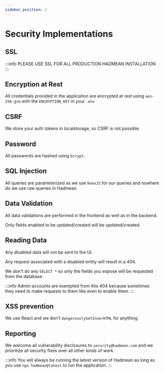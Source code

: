 ```yaml
---
sidebar_position: 2
---
```


# Security Implementations

## SSL
:::info
  PLEASE USE SSL FOR ALL PRODUCTION HADMEAN INSTALLATION
:::

## Encryption at Rest

All credentials provided in the application are encrypted at rest using `aes-256-gcm` with the `ENCRYPTION_KEY` in your `.env`

## CSRF 
We store your auth tokens in localstorage, so CSRF is not possible

## Password 
All passwords are hashed using `bcrypt`.

## SQL Injection
All queries are parameterized as we use `KnexJS` for our queries and nowhere do we use raw queries in Hadmean.

## Data Validation
All data validations are performed in the frontend as well as in the backend.

Only fields enabled to be updated/created will be updated/created.

## Reading Data
Any disabled data will not be sent to the UI.

Any request associated with a disabled entity will result in a 404.

We don't do any `SELECT *` so only the fields you expose will be requested from the database.

:::info
Admin accounts are exempted from this 404 because sometimes they need to make requests to them like even to enable them.
:::

## XSS prevention
We use React and we don't `dangerouslySetInnerHTML` for anything.

## Reporting
We welcome all vulnerability disclosures to `security@hadmean.com` and we prioritize all security fixes over all other kinds of work.

:::info
You will always be running the latest version of Hadmean as long as you use `npx hadmean@latest` to run the application.
:::